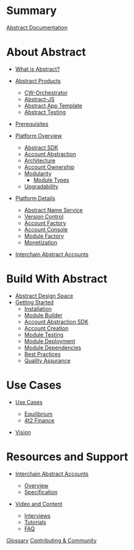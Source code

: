 # Summary

[Abstract Documentation](./0_abstract_documentation.md)

# About Abstract
- [What is Abstract?](./8_vision.md)
- [Abstract Products](./1_products/index.md)
  - [CW-Orchestrator](./1_products/1_cw_orchestrator.md)
  - [Abstract-JS](./1_products/4_abstract_js.md)
  - [Abstract App Template](./1_products/2_abstract_app_template.md)
  - [Abstract Testing](./1_products/3_abstract_testing.md)
- [Prerequisites](./3_framework/0_prerequisites.md)
- [Platform Overview](1_abstract_platform_overview.md)
  - [Abstract SDK](./3_framework/1_abstract_sdk.md)
  - [Account Abstraction](./3_framework/2_account_abstraction.md)
  - [Architecture](./3_framework/3_architecture.md)
  - [Account Ownership](./3_framework/4_ownership.md)
  - [Modularity](./3_framework/5_modularity.md)
    - [Module Types](./3_framework/6_module_types.md)
  - [Upgradability](./3_framework/7_upgradability.md)

- [Platform Details](./5_platform/index.md)
  - [Abstract Name Service](./5_platform/1_ans.md)
  - [Version Control](./5_platform/2_version_control.md)
  - [Account Factory](./5_platform/3_account_factory.md)
  - [Account Console](./5_platform/4_account_console.md)
  - [Module Factory](./5_platform/5_module_factory.md)
  - [Monetization](./5_platform/6_monetization.md)

- [Interchain Abstract Accounts]()

# Build With Abstract

- [Abstract Design Space](./2_introduction/1_design_space.md)
- [Getting Started](./4_get_started/1_index.md)
  - [Installation](./4_get_started/2_installation.md)
  - [Module Builder](./4_get_started/3_module_builder.md)
  - [Account Abstraction SDK](./4_get_started/4_sdk.md)
  - [Account Creation](./4_get_started/5_account_creation.md)
  - [Module Testing](./4_get_started/6_module_testing.md)
  - [Module Deployment](./4_get_started/7_module_deployment.md)
  - [Module Dependencies](./4_get_started/8_dependencies.md)
  - [Best Practices]()
  - [Quality Assurance]()


# Use Cases
- [Use Cases](./7_use_cases/index.md)
  - [Equilibrium](./7_use_cases/1_equilibrium.md)
  - [4t2 Finance](./7_use_cases/2_4t2.md)

- [Vision](./8_vision.md)

# Resources and Support

- [Interchain Abstract Accounts](./ibc/index.md)
  - [Overview](./ibc/overview.md)
  - [Specification](./ibc/spec.md)

- [Video and Content]()
  - [Interviews]()
  - [Tutorials]()
  - [FAQ](./video_and_content/faq.md)

[Glossary](./9_glossary.md)
[Contributing & Community](./contributing.md)


<!-- -Introduction
   -Brief overview of Abstract and its core principles.
   -Account Abstraction
   -Architecture
   -Modules - overview of modular architecture
   -Governance
   -Value Proposition - Overview of benefits for developers

-Getting Started
   -Installation - guide to get started with Abstraction
   -Account Creation
   -SDK
   -Module Development
       -Create, deploy, and integrate
       -Best practices

-Use Cases
   -Equilibrium/4t2 example
   -Inspiration and guidance for developers to explore new possibilities with Abstract.

-Resources and Support
   -Additional documentation, tutorials, guides
   -Contributing/Community
   -FAQ
   -Discord/Abstract links -->
